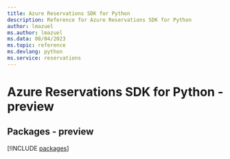 ```yaml
---
title: Azure Reservations SDK for Python
description: Reference for Azure Reservations SDK for Python
author: lmazuel
ms.author: lmazuel
ms.data: 08/04/2023
ms.topic: reference
ms.devlang: python
ms.service: reservations
---
```

# Azure Reservations SDK for Python - preview
## Packages - preview
[!INCLUDE [packages](reservations-index.md)]